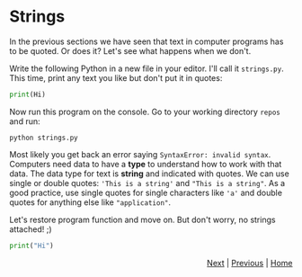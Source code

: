 # Strings

In the previous sections we have seen that text in computer programs has to be quoted. Or does it? Let's see what happens when we don't.

Write the following Python in a new file in your editor. I'll call it `strings.py`. This time, print any text you like but don't put it in quotes:

```python
print(Hi)
```

Now run this program on the console. Go to your working directory `repos` and run:
```
python strings.py
```

Most likely you get back an error saying `SyntaxError: invalid syntax`. Computers need data to have a **type** to understand how to work with that data. The data type for text is **string** and indicated with quotes. We can use single or double quotes: `'This is a string'` and `"This is a string"`. As a good practice, use single quotes for single characters like `'a'` and double quotes for anything else like `"application"`.

Let's restore program function and move on. But don't worry, no strings attached! ;)

```python
print("Hi")
```

<div style="text-align: right">
<a href="strings-2.html">Next</a> | 
<a href="say-what-you-mean.html">Previous</a> | 
<a href="../index.html">Home</a>
</div>